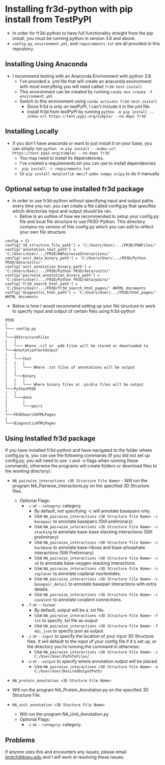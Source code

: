 # Installing fr3d-python with pip install from TestPyPI

- In order for fr3d-python to have full functionality straight from the pip install, you must be running python in version 3.6 and above. 
- `config.py`, `environment.yml`, and `requirements.txt` are all provided in this repository. 

## Installing Using Anaconda 
- I recommend testing with an Anaconda Environment with python 3.8.
	- I've provided a .yml file that will create an anaconda environment with most everything you will need called `fr3d-test-install`
	- This environment can be created by running  `conda env create -f environment.yml`
	- Switch to this environment using `conda activate fr3d-test-install`
		- Since fr3d is only on testPyPI, I can't include it in the yml file. 
		- Install fr3d from testPyPI by running  `python -m pip install --index-url https://test.pypi.org/simple/ --no-deps fr3d`
## Installing Locally
- If you don't have anaconda or want to just install it on your base, you can simply run `python -m pip install --index-url https://test.pypi.org/simple/ --no-deps fr3d`
	- You may need to install its dependencies. 
	- I've created a requirements.txt you can use to install dependencies
	-  ` pip install -r requirements.txt`
	- Or `pip install matplotlib mmcif-pdbx numpy scipy` to do it manually 
## Optional setup to use installed fr3d package
- In order to use fr3d-python without specifying input and output paths every time you run, you can create a file called config.py that specifies which directories input and output should be ran.
	- Below is an outline of how we recommended to setup your config.py file and local file structure to use FR3D-Python. This directory contains my version of this config.py which you can edit to reflect your own file structure.

 ```
config = {}
config['3d_structure_file_path'] = 'C:/Users/User/.../FR3D/PDBFiles/' 
config['annotation_text_path'] = 'C:/Users/User/.../FR3D/NAPairwiseInteractions/'
config['unit_data_binary_path'] = 'C:/Users/User/.../FR3D/Python FR3D/data/units/' 
config['unit_annotation_binary_path'] =
'C:/Users/User/.../FR3D/Python FR3D/data/units/'
config['pairwise_annotation_binary_path'] = 'C:/Users/User/.../FR3D/Python FR3D/data/pairs/'
config['fr3d_search_html_path'] = 'C:/Users/User/.../FR3D/fr3d_search_html_pages/' #HTML documents
config['diagnostic_html_path'] = 'C:/Users/User/.../FR3D/html_pages/' #HTML documents
```
- Below is how I would recommend setting up your file structure to work to specify input and output of certain files using fr3d-python
```
FR3D
|  
└─── config.py 
│
└───3DStructureFiles
|   |    
|   └─── Where .cif or .pdb Files will be stored or downloaded to 
└───AnnotationTextOutput
|   │  
|   └───Text
|   |   |
|   |   └─── Where .txt files of annotations will be output 
|   |
|   └───Binary
|   |   |
|   |   └─── Where binary files or .pickle files will be output 
└───PythonFR3D
|   |
|   └───data
|       |
|       └───pairs
|
└───FR3DSearchHTMLPages
|
└───DiagnosticHTMLPages
```

## Using Installed fr3d package
If you have installed fr3d-python and have navigated to the folder where config.py is, you can use the following commands (If you did not set up config.py, you will need to use -i and -o flags when running these commands, otherwise the programs will create folders or download files to the working directory):
- `NA_pairwise_interactions <3D Structure File Name>` - Will run the program NA_Pairwise_Interactions.py on the specified 3D Structure files. 
    - Optional Flags:
        - `-c` or `--category`: category. 
            - By default, not specifying -c will annotate basepairs only. 
            - Use `NA_pairwise_interactions <3D Structure File Name> -c basepair` to annotate basepairs (Still preliminary)
            - Use `NA_pairwise_interactions <3D Structure File Name> -c stacking` to annotate base-base stacking interactions (Still preliminary)
            - Use `NA_pairwise_interactions <3D Structure File Name> -c backbone` to annotate base-ribose and base-phosphate interactions (Still Preliminary)
            - Use `NA_pairwise_interactions <3D Structure File Name> -c sO` to annotate base-oxygen-stacking interactions.
            - Use `NA_pairwise_interactions <3D Structure File Name> -c coplanar` to annotate coplanar nucleotides.
            - Use `NA_pairwise_interactions <3D Structure File Name> -c basepair_detail` to annotate basepair interactions with extra details.
            - Use `NA_pairwise_interactions <3D Structure File Name> -c covalent` to annotate covalent connections.
        - `-f` or `--format`
            - By default, output will be a .txt file.
            -  Use `NA_pairwise_interactions <3D Structure File Name> -f txt` to specify .txt file as output
            -  Use `NA_pairwise_interactions <3D Structure File Name> -f ebi_json` to specify json as output.
        - `-i` or `--input` to specify the location of your input 3D Structure files. It will default to the input of your config file if it's set up, or the directory you're running the command in otherwise. 
            - Use `NA_pairwise_interactions <3D Structure File Name> -i C:/User/User/PathToFiles/`
        - `-o` or `--output` to specify where annotation output will be placed. 
            - Use `NA_pairwise_interactions <3D Structure File Name> -o C:/User/User/DesiredOutputPath/`
            
- `NA_protein_annotation <3D Stucture File Name>` 
- Will run the program NA_Protein_Annotation.py on the specified 3D Structure File. 
        
- `NA_unit_annotation <3D Stucture File Name> `
    - Will run the program NA_Unit_Annotation.py 
    - Optional Flags:
        - `-c` or `--category`: category. 
 

## Problems
If anyone uses this and encounters any issues, please email jimitch@bgsu.edu and I will work at resolving these issues.